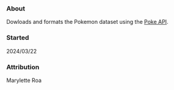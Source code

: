 ### About

Dowloads and formats the Pokemon dataset using the [Poke API](https://pokeapi.co).

### Started
2024/03/22

### Attribution
Marylette Roa